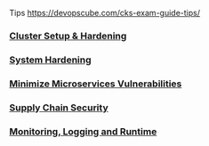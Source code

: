 
Tips
https://devopscube.com/cks-exam-guide-tips/



### [Cluster Setup & Hardening](cluster-setup-and-hardening.md)

### [System Hardening](system-hardening.md)

### [Minimize Microservices Vulnerabilities](minimize-microservice-vulnerabilities.md)

### [Supply Chain Security](supply-chain-security.md)

### [Monitoring, Logging and Runtime](monitoring-logging-runtime-security.md)













  






 




 
